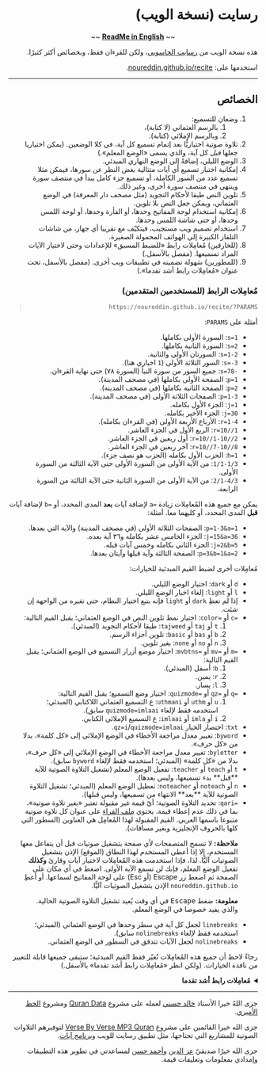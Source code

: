 <div dir="rtl">

# رسايت (نسخة الويب)

<div align="center">~~ <strong><a href="README.md">ReadMe in English</a></strong> ~~</div>
<p></p>

هذه نسخة الويب من  [رسايت الحاسوبي](https://github.com/noureddin/recite/tree/master)، ولكن للقرءان فقط، وبخصائص أكثر كثيرًا.

استخدمها على: [noureddin.github.io/recite](https://noureddin.github.io/recite).

---

## الخصائص

<ol dir="rtl">
<li>وضعان للتسميع:

  <ol dir="rtl">
  <li>بالرسم العثماني (لا كتابة)،
  <li>وبالرسم الإملائي (كتابة).
  </ol>

<li>تلاوة صوتية اختياريًّا بعد إتمام تسميع كل آية، في كلا الوضعين. (يمكن اختياريا جعلها <i>قبل</i> كل آية، والذي يسمى «الوضع المعلم».)

<li>الوضع الليلي، إضافةً إلى الوضع النهاري المبدئي.

<li>إمكانية اختبار تسميع أي أيات متتالية بغض النظر عن سورها، فيمكن مثلا تسميع عدد من السور الكاملة، أو تسميع جزء كامل يبدأ في منتصف سورة وينتهي في منتصف سورة أخرى، وغير ذلك.

<li>تلوين النص طبقا لأحكام التجويد (مثل مصحف دار المعرفة) في الوضع العثماني، ويمكن جعل النص بلا تلوين.

<li>إمكانية استخدام لوحة المفاتيح وحدها، أو الفأرة وحدها، أو لوحة اللمس وحدها، أو حتى شاشة اللمس وحدها.

<li>استخدام تصميم ويب مستجيب، فيتكيّف مع تقريبا أي جهاز، من شاشات التلفاز الكبيرة إلى الهواتف المحمولة الصغيرة. 

<li>(للخارقين) مُعامِلات رابط «للضبط المسبق» للإعدادات وحتى لاختيار الآيات المراد تسميعها. (مفصل بالأسفل.)

<li>(للمطورين) سَهولة تضمينه في تطبيقات ويب أخرى. (مفصل بالأسفل، تحت عنوان «مُعامِلات رابط أشد تقدما».)
</ol>

### مُعامِلات الرابط (للمستخدمين المتقدمين)

> `https://noureddin.github.io/recite/?PARAMS`

أمثلة على `PARAMS`:

<ul dir="rtl">
<li><code dir="ltr">s=1</code>: السورة الأولى بكاملها.
<li><code dir="ltr">s=2</code>: السورة الثانية بكاملها.
<li><code dir="ltr">s=1-2</code>: السورتان الأولى والثانية.
<li><code dir="ltr">s=-3</code>: السور الثلاثة الأولى (<code dir="ltr">1</code> اخياري هنا).
<li><code dir="ltr">s=78-</code>: جميع السور من سورة النبأ (السورة ٧٨) حتى نهاية القرءان.
<li><code dir="ltr">p=1</code>: الصفحة الأولى بكاملها (في مصحف المدينة).
<li><code dir="ltr">p=2</code>: الصفحة الثانية بكاملها (في مصحف المدينة).
<li><code dir="ltr">p=1-3</code>: الصفحات الثلاثة الأولى (في مصحف المدينة).
<li><code dir="ltr">j=1</code>: الجزء الأول بكامله.
<li><code dir="ltr">j=30</code>: الجزء الأخير بكامله.
<li><code dir="ltr">r=1-4</code>: الأرباع الأربعة الأولى (في القرءان بكامله).
<li><code dir="ltr">r=10//1</code>: الربع الأول في الجزء العاشر.
<li><code dir="ltr">r=10//1-10//2</code>: أول ربعين في الجزء العاشر.
<li><code dir="ltr">r=10//7-10//8</code>: آخر ربعين في الجزء العاشر.
<li><code dir="ltr">h=1</code>: الحزب الأول بكامله (الحزب هو نصف جزء).
<li><code dir="ltr">1/1-1/3</code>: من الآية الأولى من السورة الأولى حتى الآية الثالثة من السورة الأولى.
<li><code dir="ltr">2/1-4/3</code>: من الآية الأولى من السورة الثانية حتى الآية الثالثة من السورة الرابعة.
</ul>

يمكن مع جميع هذه المُعامِلات زيادة <code dir="ltr">a=</code> لإضافة آيات **بعد** المدى المحدد، أو <code dir="ltr">b=</code> لإضافة آيات **قبل** المدى المحدد، أو كليهما معا. أمثلة:

<ul dir="rtl">
<li><code dir="ltr">p=1-3&a=1</code>: الصفحات الثلاثة الأولى (في مصحف المدينة) والآية التي بعدها.
<li><code dir="ltr">j=15&a=36</code>: الجزء الخامس عشر بكامله و٣٦ آية بعده.
<li><code dir="ltr">j=2&b=5</code>: الجزء الثاني بكامله وخمس آيات قبله.
<li><code dir="ltr">p=3&b=1&a=2</code>: الصفحة الثالثة وآية قبلها وآيتان بعدها.
</ul>

مُعامِلات أخرى لضبط القيم المبدئية للخيارات:

<ul dir="rtl">
<li><code dir="ltr">d</code> أو <code dir="ltr">dark</code>:
اختيار الوضع الليلي.
<li><code dir="ltr">l</code> أو <code dir="ltr">light</code>:
إلغاء اخيار الوضع الليلي.
<li>إذا لم تعطِ <code dir="ltr">dark</code> أو <code dir="ltr">light</code> فإنه يتبع اختيار النظام، حتى تغيره من الواجهة إن شئت.

<li><code dir="ltr">c=</code> أو <code dir="ltr">color=</code>:
اختيار نمط تلوين النص في الوضع العثماني؛ يقبل القيم التالية:

  <ol dir="rtl">
  <li><code dir="ltr">t</code> أو <code dir="ltr">taj</code> أو <code dir="ltr">tajweed</code>: طبقا لأحكام التجويد (المبدئي).
  <li><code dir="ltr">b</code> أو <code dir="ltr">bas</code> أو <code dir="ltr">basic</code>: تلوين أجزاء الرسم.
  <li><code dir="ltr">n</code> أو <code dir="ltr">no</code> أو <code dir="ltr">none</code>: بغير تلوين.
  </ol>

<li><code dir="ltr">m=</code> أو <code dir="ltr">mv=</code> أو <code dir="ltr">mvbtns=</code>:
اختيار موضع أزرار التسميع في الوضع العثماني؛ يقبل القيم التالية:

  <ol dir="rtl">
  <li><code dir="ltr">b</code>: أسفل (المبدئي).
  <li><code dir="ltr">r</code>: يمين.
  <li><code dir="ltr">l</code>: يسار.
  </ol>

<li><code dir="ltr">q=</code> أو <code dir="ltr">qz=</code> أو <code dir="ltr">quizmode=</code>:
اختيار وضع التسميع؛ يقبل القيم التالية:

  <ol dir="rtl">
  <li><code dir="ltr">u</code> أو <code dir="ltr">uthm</code> أو <code dir="ltr">uthmani</code>:
ع التسميع العثماني اللاكتابي (المبدئي؛ استخدمه فقط لإلغاء <code dir="ltr">quizmode=imlaai</code> سابق).
  <li><code dir="ltr">i</code> أو <code dir="ltr">imla</code> أو <code dir="ltr">imlaai</code>:
ع التسميع الإملائي الكتابي.
  </ol>

<li><code dir="ltr">txt</code>: اختصار الخيار <code dir="ltr">quizmode=imlaai</code>/<code dir="ltr">qz=i</code>.

<li><code dir="ltr">byword</code>:
تغيير معدل مراجعة الأخطاء في الوضع الإملائي إلى «كل&nbsp;كلمة»، بدلا من «كل&nbsp;حرف».
<li><code dir="ltr">byletter</code>:
تغيير معدل مراجعة الأخطاء في الوضع الإملائي إلى «كل&nbsp;حرف»، بدلا من «كل&nbsp;كلمة» (المبدئي؛ استخدمه فقط لإلغاء <code dir="ltr">byword</code> سابق).

<li><code dir="ltr">t</code> أو <code dir="ltr">teach</code> أو <code dir="ltr">teacher</code>:
تفعيل الوضع المعلم (تشغيل التلاوة الصوتية للآية **قبل** بدء تسميعها، وليس بعدها).
<li><code dir="ltr">n</code> أو <code dir="ltr">noteach</code> أو <code dir="ltr">noteacher</code>:
تعطيل الوضع المعلم (المبدئي؛ تشغيل التلاوة الصوتية للآية **بعد** الانتهاء من تسميعها، وليس قبلها).

<li><code dir="ltr">qari=</code>:
تحديد التلاوة الصوتية؛ أيّ قيمة غير مقبولة تعتبر «بغير تلاوة صوتية»، بما في ذلك عدم إعطاء قيمة. يحتوي <a href="res/qaris">مِلف القراء</a> على عنوان كل تلاوة صوتية متبوعا باسمها العربي. القيم المقبولة لهذا المُعامِل هي العناوين (السطور التي كلها بالحروف الإنجليزية وبغير مسافات).

  <p><strong>ملاحظة:</strong> لا تسمح المتصفحات لأي صفحة بتشغيل صوتيات قبل أن يتفاعل معها المستخدم، إلا إذا أعطى المستخدم لهذا النطاق (الموقع) الإذن بتشغيل الصوتيات آليًّا. لذا، فإذا استخدمت هذه المُعامِلات لاختيار آيات وقارئ <strong>وكذلك</strong> تفعيل الوضع المعلم، فإنك لن تسمع الآية الأولى. اضغط في أي مكان على الصفحة ثم اضغط زر Escape (أو Esc) على لوحة المفاتيح لسماعها. أو أعطِ <code dir="ltr">noureddin.github.io</code> الإذن بتشغيل الصوتيات آليًّا.

  <p><strong>معلومة:</strong> ضغط <kbd>Escape</kbd> في أي وقت يُعيد تشغيل التلاوة الصوتية الحالية. والذي يفيد خصوصا في الوضع المعلم.

<li><code dir="ltr">linebreaks</code> لجعل كل آية في سطر وحدها في الوضع العثماني (المبدئي؛ استخدمه فقط لإلغاء <code dir="ltr">nolinebreaks</code> سابق).
<li><code dir="ltr">nolinebreaks</code> لجعل الآيات تتدفق في السطور في الوضع العثماني.

</ul>

رجاءً لاحظ أن جميع هذه المُعامِلات تُغيّر فقط القيم المبدئية؛ ستبقى جميعها قابلة للتغيير من نافذة الخيارات.
(ولكن انظر «مُعامِلات رابط أشد تقدما» بالأسفل.)

<details>
<summary><b>مُعامِلات رابط أشد تقدما</b></summary>

<p></p>

لا يمكن تغيير هذه الخصائص من الواجهة، بل من مُعامِلات الرابط فقط، لأنها تجريبية أو متقدمة جدا أو خاصة باستخدام محدود جدا أو كل ذلك، فلن تفيد الغالبية العظمى من المستخدمين.

<ul dir="rtl">
<li><code dir="ltr">qariurl=</code>:
لإعطاء رابط خادم تلاوتك الصوتية المفضلة، حتى لو خادم محلي (مثل <code dir="ltr">http://0.0.0.0:6236</code> ولكن <strong>ليس</strong>&nbsp;<code dir="ltr">file:///</code>). يجعل محدِّد التلاوة الصوتية فارغا. لكن اختيار تلاوة صوتية من الواجهة سيغطى على هذه الخاصية. يجب على الرابط المعطى أن يكون فيه صوتيات الآيات، فمثلا إضافة <code dir="ltr">/001001.mp3</code> إلى نهايته يجب أن تعطي صوت الآية الأولى من السورة الأولى.

<li><code dir="ltr">hc</code> أو <code dir="ltr">highcontrast</code>: يجعل جميع الألوان ذات تباين أعلى في الوضع الليلي، حتى ألوان التجويد.

<li><code dir="ltr">cn</code>: يضيف في نهاية التسميع «عبارة» من الآية التالية إذا كانت في نفس السورة.

<li><code dir="ltr">dt</code> أو <code dir="ltr">disableteacher</code>: لإزالة إمكانية تغيير الوضع المعلم من الواجهة. سيبقى الوضع المعلم قابلا للتغيير من مُعامِلات الرابط. هذا مفيد لفرض قيمة معينة له (مثلا بلا معلم) في حالة تضمينه في تطبيق ويب مثلا.

  <p><strong>تحذير:</strong> ستبقى قيمته قابلةً للتغيير من شاشة كونسول جافاسكربت؛ لم أستطيع تعطيل هذا بعد.

<li><code dir="ltr">dq</code> أو <code dir="ltr">disablequizmode</code>: لإزالة إمكانية تغيير وضع التسميع من الواجهة. سيبقى وضع التسميع قابلا للتغيير من مُعامِلات الرابط. هذا مفيد لفرض قيمة معينة له (مثلا الإملائي) في حالة تضمينه في تطبيق ويب مثلا.

  <p><strong>تحذير:</strong> ستبقى قيمته قابلةً للتغيير من شاشة كونسول جافاسكربت؛ لم أستطيع تعطيل هذا بعد.

<li><code dir="ltr">zz</code>:
للعمل داخل تطبيق آخر والتكامل معه. صُنع في الأساس من أجل <a href="https://github.com/noureddin/zz">ذِكر الذِكرِ</a>، ولكنه عام بما يكفي ليكون مفيدا للاستخدام في تطبيقات أخرى.

  <p>سيفعل ما يلي عند تفعيله:

  <ul dir="rtl">
  <li>عند البدء، سيضع زر «تجاهل» بدلا من زر «جديد» (إضافةً إلى زر «إعادة»).
  <li>عند البدء، سيُعلم التطبيق الأب بعنوان التسميع، حتى يتسنى له تحديث عنوان نافذته.
  <li>عند الانتهاء، سيُظهر زريْ «تجاهل» و«إعادة» بدلا من المحدِّدات الخاصة باختيار آيات جديدة.
  <li>عند الانتهاء، سيظهر زر «عودة» تحت رسالة النهاية.
  <li>عندما يغيّر المستخدم أي خيار، فإن التطبيق الأب سيعلم في الحال.
  </ul>

  <p>لاستخدام هذا الوضع، عليك تشغيل رسايت في إطار ضمني (<code dir="ltr">iframe</code>) باستخدام مُعامِل الرابط <code dir="ltr">zz</code>، وعليك تعريف هذه الدوال في مساحة الأسماء العامة في تطبيقك (أيْ تحت كائن <code dir="ltr">window</code>):

  <ul dir="rtl">
  <li><code dir="ltr">zz_show()</code>:
  تُنادى بعد التحميل الأساسي، حتى يُظهر التطبيق الأب إطار رسايت.
  <li><code dir="ltr">zz_done()</code>:
  تُنادى عند ضغط «عودة»، بعد الانتهاء من التسميع.
  <li><code dir="ltr">zz_ignore()</code>:
  تُنادى عند ضغط «تجاهل»، الذي قد يكون في أي وقت.

  <p>على عكس <code dir="ltr">zz_done()</code> (زر «عودة»)، فإن <code dir="ltr">zz_ignore()</code> تعني أن المستخدم لا يريد الاعتبار بهذا التسميع.
  فمثلا إذا كنت تسأل المستخدم عن مدى حفظه للآيات المحددة، فلا تفعل ذلك إذا نوديت <code dir="ltr">zz_ignore()</code> بدلا من <code dir="ltr">zz_done()</code>.

  <li><code dir="ltr">zz_set_title(title)</code>:
  تُنادى عند البدء لضبط عنوان نافذة الأب إلى عنوان التسميع الحالي، المطابق لعنوان نافذة رسايت دون <code>|&nbsp;رسايت</code> وللعنوان الظاهر فوق الأزرار العلوية.
  <li><code dir="ltr">zz_set_quizmode(uthm_or_imla)</code>:
  تُنادى عندما يغيّر المستخدم وضع التسميع. إما <code dir="ltr">"uthm"</code> للوضع العثماني (المبدئي) وإما <code dir="ltr">"imla"</code> للوضع الإملائي.
  <li><code dir="ltr">zz_set_feedbackrate(emptystring_or_word)</code>:
  تُنادى عندما يغيّر المستخدم معدل مراجعة الأخطاء في الوضع الإملائي. النص الفارغ (<code dir="ltr">""</code>) لكل حرف (المبدئي) و&nbsp;<code dir="ltr">"word"</code> لكل كلمة.
  <li><code dir="ltr">zz_set_tajweed(t_or_b_or_n)</code>:
  تُنادى عندما يغيّر المستخدم تلوين النص في الوضع العثماني. <code dir="ltr">"t"</code> للتجويد (المبدئي) و&nbsp;<code dir="ltr">"b"</code> للبسيط (أجزاء الرسم) و&nbsp;<code dir="ltr">"n"</code> لنفي التلوين.
  <li><code dir="ltr">zz_set_dark(boolean)</code>:
  تُنادى عندما يغيّر المستخدم محدِّد الوضع الليلي. إما <code dir="ltr">true</code> للوضع الليلي وإما <code dir="ltr">false</code> للوضع النهاري (المبدئي).
  <li><code dir="ltr">zz_set_mvbtns(b_or_r_or_l)</code>:
  تُنادى عندما يغيّر المستخدم موضع أزرار التسميع في الوضع العثماني. <code dir="ltr">"b"</code> للأسفل (المبدئي) و&nbsp;<code dir="ltr">"r"</code> لليمين و&nbsp;<code dir="ltr">"l"</code>.
  </ul>

  <p>في الغالب ستشغل رسايت بمدى معين من الآيات لبدء التسميع لحظيًّا.

  <p>يمكنك الإطلاع على <a href="https://github.com/noureddin/zz/blob/gh-pages/zz.py#L757-L813">دوال <code dir="ltr">zz_*</code>  الخاصة بذِكر الذِكر في ملف <code dir="ltr">zz.py</code></a>.
</ul>

</details>

---

جزى اللهُ خيرا الأستاذ [خالد حسني](https://github.com/khaledhosny/) لعمله على مشروع [Quran Data](https://github.com/aliftype/quran-data) ومشروع [الخط الأميري](https://www.amirifont.org/).

جزى الله خيرا القائمين على مشروع [Verse By Verse MP3 Quran](http://www.versebyversequran.com/)
لتوفيرهم التلاوات الصوتية للمشاريع التي تحتاجها،
مثل تطبيق رسايت للويب و[برنامج آيات](https://quran.ksu.edu.sa/).

جزى الله خيرًا صديقيّ [عز الدين](https://github.com/EzzEddin) و[أحمد حسن](https://github.com/ahmad-h-yassin) لمساعدتي في تطوير هذه التطبيقات وإمدادي بمعلومات وتعليقات قيمة.
